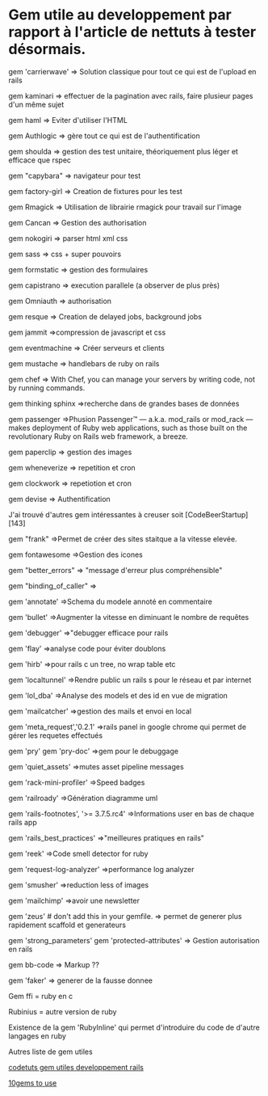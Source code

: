 # Gem utile au developpement par rapport à l'article de nettuts à tester désormais.


gem 'carrierwave'
=> Solution classique pour tout ce qui est de l'upload en rails

gem kaminari 
=> effectuer de la pagination avec rails, faire plusieur pages d'un même sujet

gem haml
=> Eviter d'utiliser l'HTML

gem Authlogic
=> gère tout ce qui est de l'authentification

gem shoulda 
=> gestion des test unitaire, théoriquement plus léger et efficace que rspec

gem "capybara"
=> navigateur pour test

gem factory-girl
=> Creation de fixtures pour les test

gem Rmagick
=> Utilisation de librairie rmagick pour travail sur l'image

gem Cancan
=> Gestion des authorisation 

gem nokogiri
=> parser html xml css

gem sass 
=> css + super pouvoirs

gem formstatic
=> gestion des formulaires

gem capistrano 
=> execution parallele (a observer de plus près)

gem Omniauth
=> authorisation

gem resque
=> Creation de delayed jobs, background jobs

gem jammit 
=>compression de javascript et css

gem eventmachine
=> Créer serveurs et clients

gem mustache
=> handlebars de ruby on rails

gem chef
=> With Chef, you can manage your servers by writing code, not by running commands.

gem thinking sphinx
=>recherche dans de grandes bases de données

gem passenger 
=>Phusion Passenger™ — a.k.a. mod_rails or mod_rack — makes deployment of Ruby web applications, such as those built on the revolutionary Ruby on Rails web framework, a breeze.

gem paperclip
=> gestion des images

gem wheneverize
=> repetition et cron 

gem clockwork
=> repetiotion et cron

gem devise
=> Authentification

J'ai trouvé d'autres gem intéressantes à creuser soit 
[CodeBeerStartup][143]

gem "frank"
=>Permet de créer des sites staitque a la vitesse elevée.

gem fontawesome
=>Gestion des icones

gem "better_errors"
=> "message d'erreur plus compréhensible"

gem "binding_of_caller"
=>

gem 'annotate'
=>Schema du modele annoté en commentaire

gem 'bullet'
=>Augmenter la vitesse en diminuant le nombre de requêtes

gem 'debugger'
=>"debugger efficace pour rails

gem 'flay'
=>analyse code pour éviter doublons

gem 'hirb'
=>pour rails c un tree, no wrap table etc

gem 'localtunnel'
=>Rendre public un rails s pour le réseau et par internet

gem 'lol_dba'
=>Analyse des models et des id en vue de migration

gem 'mailcatcher'
=>gestion des mails et envoi en local

gem 'meta_request','0.2.1'
=>rails panel in google chrome qui permet de gérer les requetes effectués

gem 'pry'
gem 'pry-doc'
=>gem pour le debuggage

gem 'quiet_assets'
=>mutes asset pipeline messages

gem 'rack-mini-profiler'
=>Speed badges

gem 'railroady'
=>Génération diagramme uml

gem 'rails-footnotes', '>= 3.7.5.rc4'
=>Informations user en bas de chaque rails app

gem 'rails_best_practices'
=>"meilleures pratiques en rails"

gem 'reek'
=>Code smell detector for ruby

gem 'request-log-analyzer'
=>performance log analyzer

gem 'smusher'
=>reduction less of images

gem 'mailchimp'
=>avoir une newsletter

gem 'zeus' # don't add this in your gemfile.
=> permet de generer plus rapidement scaffold et generateurs

gem 'strong_parameters'
gem 'protected-attributes'
=> Gestion autorisation en rails


gem bb-code
=> Markup ??

gem 'faker'
=> generer de la fausse donnee


Gem ffi = ruby en c

Rubinius = autre version de ruby



Existence de la gem 'RubyInline' qui permet d'introduire du code de d'autre langages en ruby

Autres liste de gem utiles

[codetuts gem utiles developpement rails](http://code.tutsplus.com/articles/24-extremely-useful-ruby-gems-for-web-development--net-23863)

[10gems to use](http://blog.teamtreehouse.com/10-must-have-ruby-gems)
